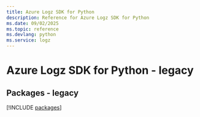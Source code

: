 ```yaml
---
title: Azure Logz SDK for Python
description: Reference for Azure Logz SDK for Python
ms.date: 09/02/2025
ms.topic: reference
ms.devlang: python
ms.service: logz
---
```

# Azure Logz SDK for Python - legacy
## Packages - legacy
[!INCLUDE [packages](logz-index.md)]